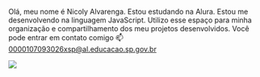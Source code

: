 Olá, meu nome é Nicoly Alvarenga.
Estou estudando na Alura.
Estou me desenvolvendo na linguagem JavaScript.
Utilizo esse espaço para minha organização e compartilhamento dos meu projetos desenvolvidos.
Você pode entrar em contato comigo 📫
0000107093026xsp@al.educacao.sp.gov.br

![](https://media1.tenor.com/m/6qT3_SC-GzUAAAAC/vminsteiepathy.gif)
